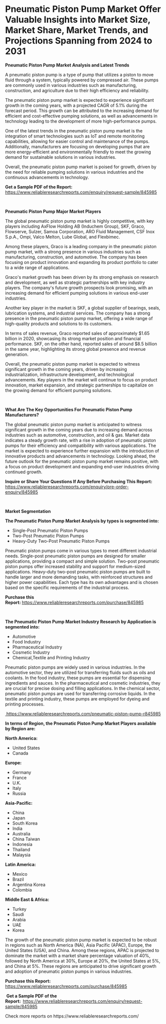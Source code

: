 <p><h1>Pneumatic Piston Pump Market Offer Valuable Insights into Market Size, Market Share, Market Trends, and Projections Spanning from 2024 to 2031</h1></p><p><strong>Pneumatic Piston Pump Market Analysis and Latest Trends</strong></p>
<p><p>A pneumatic piston pump is a type of pump that utilizes a piston to move fluid through a system, typically powered by compressed air. These pumps are commonly used in various industries such as manufacturing, construction, and agriculture due to their high efficiency and reliability.</p><p>The pneumatic piston pump market is expected to experience significant growth in the coming years, with a projected CAGR of 5.1% during the forecast period. This growth can be attributed to the increasing demand for efficient and cost-effective pumping solutions, as well as advancements in technology leading to the development of more high-performance pumps.</p><p>One of the latest trends in the pneumatic piston pump market is the integration of smart technologies such as IoT and remote monitoring capabilities, allowing for easier control and maintenance of the pumps. Additionally, manufacturers are focusing on developing pumps that are more energy-efficient and environmentally friendly to meet the growing demand for sustainable solutions in various industries.</p><p>Overall, the pneumatic piston pump market is poised for growth, driven by the need for reliable pumping solutions in various industries and the continuous advancements in technology.</p></p>
<p><strong>Get a Sample PDF of the Report:&nbsp;</strong> <a href="https://www.reliableresearchreports.com/enquiry/request-sample/845985">https://www.reliableresearchreports.com/enquiry/request-sample/845985</a></p>
<p>&nbsp;</p>
<p><strong>Pneumatic Piston Pump Major Market Players</strong></p>
<p><p>The global pneumatic piston pump market is highly competitive, with key players including AxFlow Holding AB (Induchem Group), SKF, Graco, Flowserve, Sulzer, Samoa Corporation, ARO Fluid Management, CSF Inox S.p.A., Ompi, Valco Melton, Lube Global, and Flexbimec. </p><p>Among these players, Graco is a leading company in the pneumatic piston pump market, with a strong presence in various industries such as manufacturing, construction, and automotive. The company has been focusing on product innovation and expanding its product portfolio to cater to a wide range of applications.</p><p>Graco's market growth has been driven by its strong emphasis on research and development, as well as strategic partnerships with key industry players. The company's future growth prospects look promising, with an increasing demand for efficient pumping solutions in various end-user industries.</p><p>Another key player in the market is SKF, a global supplier of bearings, seals, lubrication systems, and industrial services. The company has a strong presence in the pneumatic piston pump market, offering a wide range of high-quality products and solutions to its customers.</p><p>In terms of sales revenue, Graco reported sales of approximately $1.65 billion in 2020, showcasing its strong market position and financial performance. SKF, on the other hand, reported sales of around $8.5 billion in the same year, highlighting its strong global presence and revenue generation.</p><p>Overall, the pneumatic piston pump market is expected to witness significant growth in the coming years, driven by increasing industrialization, infrastructure development, and technological advancements. Key players in the market will continue to focus on product innovation, market expansion, and strategic partnerships to capitalize on the growing demand for efficient pumping solutions.</p></p>
<p>&nbsp;</p>
<p><strong>What Are The Key Opportunities For Pneumatic Piston Pump Manufacturers?</strong></p>
<p><p>The global pneumatic piston pump market is anticipated to witness significant growth in the coming years due to increasing demand across industries such as automotive, construction, and oil & gas. Market data indicates a steady growth rate, with a rise in adoption of pneumatic piston pumps for their efficiency and compatibility with various applications. The market is expected to experience further expansion with the introduction of innovative products and advancements in technology. Looking ahead, the future outlook for the pneumatic piston pump market remains positive, with a focus on product development and expanding end-user industries driving continued growth.</p></p>
<p><strong>Inquire or Share Your Questions If Any Before Purchasing This Report:</strong> <a href="https://www.reliableresearchreports.com/enquiry/pre-order-enquiry/845985">https://www.reliableresearchreports.com/enquiry/pre-order-enquiry/845985</a></p>
<p>&nbsp;</p>
<p><strong>Market Segmentation</strong></p>
<p><strong>The Pneumatic Piston Pump Market Analysis by types is segmented into:</strong></p>
<p><ul><li>Single-Post Pneumatic Piston Pumps</li><li>Two-Post Pneumatic Piston Pumps</li><li>Heavy-Duty Two-Post Pneumatic Piston Pumps</li></ul></p>
<p><p>Pneumatic piston pumps come in various types to meet different industrial needs. Single-post pneumatic piston pumps are designed for smaller applications, providing a compact and simple solution. Two-post pneumatic piston pumps offer increased stability and support for medium-sized applications. Heavy-duty two-post pneumatic piston pumps are built to handle larger and more demanding tasks, with reinforced structures and higher power capabilities. Each type has its own advantages and is chosen based on the specific requirements of the industrial process.</p></p>
<p><strong>Purchase this Report:&nbsp;</strong><a href="https://www.reliableresearchreports.com/purchase/845985">https://www.reliableresearchreports.com/purchase/845985</a></p>
<p>&nbsp;</p>
<p><strong>The Pneumatic Piston Pump Market Industry Research by Application is segmented into:</strong></p>
<p><ul><li>Automotive</li><li>Food Industry</li><li>Pharmaceutical Industry</li><li>Cosmetic Industry</li><li>Chemical,Textile and Printing Industry</li></ul></p>
<p><p>Pneumatic piston pumps are widely used in various industries. In the automotive sector, they are utilized for transferring fluids such as oils and coolants. In the food industry, these pumps are essential for dispensing ingredients and sauces. In the pharmaceutical and cosmetic industries, they are crucial for precise dosing and filling applications. In the chemical sector, pneumatic piston pumps are used for transferring corrosive liquids. In the textile and printing industry, these pumps are employed for dyeing and printing processes.</p></p>
<p><a href="https://www.reliableresearchreports.com/pneumatic-piston-pump-r845985">&nbsp;https://www.reliableresearchreports.com/pneumatic-piston-pump-r845985</a></p>
<p><strong>In terms of Region, the Pneumatic Piston Pump Market Players available by Region are:</strong></p>
<p>
    <p> <strong> North America: </strong>
        <ul>
            <li>United States</li>
            <li>Canada</li>
        </ul>
        </p> 
    <p> <strong> Europe: </strong>
        <ul>
            <li>Germany</li>
            <li>France</li>
            <li>U.K.</li>
            <li>Italy</li>
            <li>Russia</li>
        </ul>
        </p> 
    <p> <strong> Asia-Pacific: </strong>
        <ul>
            <li>China</li>
            <li>Japan</li>
            <li>South Korea</li>
            <li>India</li>
            <li>Australia</li>
            <li>China Taiwan</li>
            <li>Indonesia</li>
            <li>Thailand</li>
            <li>Malaysia</li>
        </ul>
        </p> 
    <p> <strong> Latin America: </strong>
        <ul>
            <li>Mexico</li>
            <li>Brazil</li>
            <li>Argentina Korea</li>
            <li>Colombia</li>
        </ul>
        </p> 
    <p> <strong> Middle East & Africa: </strong>
        <ul>
            <li>Turkey</li>
            <li>Saudi</li>
            <li>Arabia</li>
            <li>UAE</li>
            <li>Korea</li>
        </ul>
    </p>
    </p>
<p><p>The growth of the pneumatic piston pump market is expected to be robust in regions such as North America (NA), Asia Pacific (APAC), Europe, the United States (USA), and China. Among these regions, APAC is projected to dominate the market with a market share percentage valuation of 40%, followed by North America at 30%, Europe at 20%, the United States at 5%, and China at 5%. These regions are anticipated to drive significant growth and adoption of pneumatic piston pumps in various industries.</p></p>
<p><strong>Purchase this Report: </strong><a href="https://www.reliableresearchreports.com/purchase/845985">https://www.reliableresearchreports.com/purchase/845985</a></p>
<p>&nbsp;<strong>Get a Sample PDF of the Report:&nbsp;&nbsp;</strong><a href="https://www.reliableresearchreports.com/enquiry/request-sample/845985">https://www.reliableresearchreports.com/enquiry/request-sample/845985</a></p>
<p><strong></strong></p>
<p>Check more reports on https://www.reliableresearchreports.com/</p>